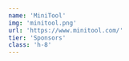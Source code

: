 ```yaml
---
name: 'MiniTool'
img: 'minitool.png'
url: 'https://www.minitool.com/'
tier: 'Sponsors'
class: 'h-8'
---
```

